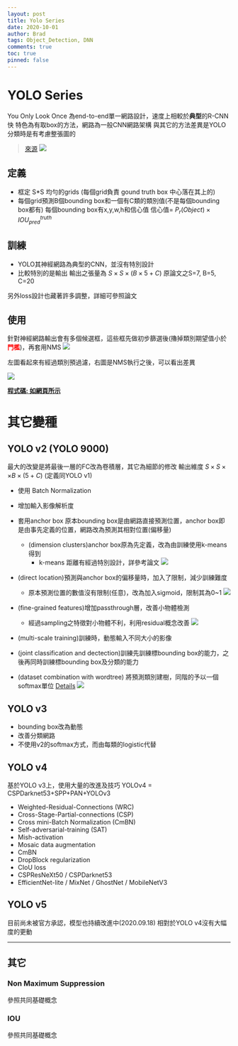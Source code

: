 ```yaml
---
layout: post
title: Yolo Series
date: 2020-10-01
author: Brad
tags: Object_Detection, DNN
comments: true
toc: true
pinned: false
---
```


# YOLO Series
You Only Look Once
為end-to-end單一網路設計，速度上相較於**典型**的R-CNN快
特色為有取box的方法，網路為一般CNN網路架構
與其它的方法差異是YOLO分類時是有考慮整張圖的

<!-- more -->

> [來源](https://towardsdatascience.com/guide-to-car-detection-using-yolo-48caac8e4ded)
![](https://i.imgur.com/a2Au4zL.png)

## 定義
* 框定 S*S 均勻的grids (每個grid負責 gound truth box 中心落在其上的)
* 每個grid預測B個bounding box和一個有C類的類別值(不是每個bounding box都有)
    每個bounding box有x,y,w,h和信心值
    信心值= $P_r(Object)\times IOU^{truth}_{pred}$

## 訓練
* YOLO其神經網路為典型的CNN，並沒有特別設計
* 比較特別的是輸出
    輸出之張量為 $S\times S\times (B\times 5+C)$
    原論文之S=7, B=5, C=20
    
另外loss設計也藏著許多調整，詳細可參照論文

## 使用
針對神經網路輸出會有多個候選框，這些框先做初步篩選後(擼掉類別期望值小於<font color="red">**門檻**</font>)，再套用NMS
![](https://i.imgur.com/AJ7jHOg.png)
 

左圖看起來有經過類別預過濾，右圖是NMS執行之後，可以看出差異

![](https://i.imgur.com/fBKZnA5.png)

**[程式碼: 如網頁所示](https://towardsdatascience.com/guide-to-car-detection-using-yolo-48caac8e4ded)**

# 其它變種
## YOLO v2 (YOLO 9000)
最大的改變是將最後一層的FC改為卷積層，其它為細節的修改
輸出維度  $S\times S\times\times B\times (5+C)$ (定義同YOLO v1)
* 使用 Batch Normalization
* 增加輸入影像解析度
* 套用anchor box
原本bounding box是由網路直接預測位置，anchor box即是由事先定義的位置，網路改為預測其相對位置(偏移量)
    * (dimension clusters)anchor box原為先定義，改為由訓練使用k-means得到
        * k-means 距離有經過特別設計，詳參考論文
        ![](https://i.imgur.com/6Euvn3C.jpg)

* (direct location)預測與anchor box的偏移量時，加入了限制，減少訓練難度
    * 原本預測位置的數值沒有限制(任意)，改為加入sigmoid，限制其為0~1
    ![](https://i.imgur.com/QuRADfb.jpg)

* (fine-grained features)增加passthrough層，改善小物體檢測
    * 經過sampling之特徵對小物體不利，利用residual概念改善
    ![](https://i.imgur.com/9WMnuGe.jpg)

* (multi-scale training)訓練時，動態輸入不同大小的影像
* (joint classification and dectection)訓練先訓練標bounding box的能力，之後再同時訓練標bounding box及分類的能力
* (dataset combination with wordtree) 將預測類別建樹，同階的予以一個softmax單位
[Details](https://zhuanlan.zhihu.com/p/47575929)
    ![](https://i.imgur.com/ZDfnoyj.jpg)

## YOLO v3 
* bounding box改為動態
* 改善分類網路
* 不使用v2的softmax方式，而由每類的logistic代替


## YOLO v4 
基於YOLO v3上，使用大量的改進及技巧
YOLOv4 = CSPDarknet53+SPP+PAN+YOLOv3

* Weighted-Residual-Connections (WRC)
* Cross-Stage-Partial-connections (CSP)
* Cross mini-Batch Normalization (CmBN)
* Self-adversarial-training (SAT)
* Mish-activation
* Mosaic data augmentation
* CmBN
* DropBlock regularization
* CIoU loss
* CSPResNeXt50 / CSPDarknet53
* EfficientNet-lite / MixNet / GhostNet / MobileNetV3


## YOLO v5 
目前尚未被官方承認，模型也持續改進中(2020.09.18)
相對於YOLO v4沒有大幅度的更動



---
## 其它
### Non Maximum Suppression
參照共同基礎概念

### IOU
參照共同基礎概念



